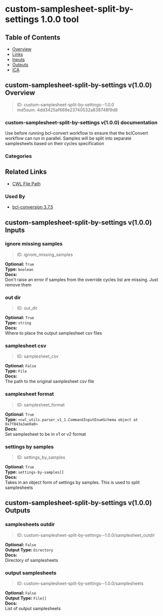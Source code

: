 
custom-samplesheet-split-by-settings 1.0.0 tool
===============================================

## Table of Contents
  
- [Overview](#custom-samplesheet-split-by-settings-v100-overview)  
- [Links](#related-links)  
- [Inputs](#custom-samplesheet-split-by-settings-v100-inputs)  
- [Outputs](#custom-samplesheet-split-by-settings-v100-outputs)  
- [ICA](#ica)  


## custom-samplesheet-split-by-settings v(1.0.0) Overview



  
> ID: custom-samplesheet-split-by-settings--1.0.0  
> md5sum: 4dd3425af669e23740532a838748f9d8

### custom-samplesheet-split-by-settings v(1.0.0) documentation
  
Use before running bcl-convert workflow to ensure that the bclConvert workflow can run in parallel.
Samples will be split into separate samplesheets based on their cycles specification

### Categories
  


## Related Links
  
- [CWL File Path](../../../../../../tools/custom-samplesheet-split-by-settings/1.0.0/custom-samplesheet-split-by-settings__1.0.0.cwl)  


### Used By
  
- [bcl-conversion 3.7.5](../../../workflows/bcl-conversion/3.7.5/bcl-conversion__3.7.5.md)  

  


## custom-samplesheet-split-by-settings v(1.0.0) Inputs

### ignore missing samples



  
> ID: ignore_missing_samples
  
**Optional:** `True`  
**Type:** `boolean`  
**Docs:**  
Don't raise an error if samples from the override cycles list are missing. Just remove them


### out dir



  
> ID: out_dir
  
**Optional:** `True`  
**Type:** `string`  
**Docs:**  
Where to place the output samplesheet csv files


### samplesheet csv



  
> ID: samplesheet_csv
  
**Optional:** `False`  
**Type:** `File`  
**Docs:**  
The path to the original samplesheet csv file


### samplesheet format



  
> ID: samplesheet_format
  
**Optional:** `True`  
**Type:** `<cwl_utils.parser_v1_1.CommandInputEnumSchema object at 0x7f843a3ae0a0>`  
**Docs:**  
Set samplesheet to be in v1 or v2 format


### settings by samples



  
> ID: settings_by_samples
  
**Optional:** `True`  
**Type:** `settings-by-samples[]`  
**Docs:**  
Takes in an object form of settings by samples. This is used to split samplesheets

  


## custom-samplesheet-split-by-settings v(1.0.0) Outputs

### samplesheets outdir



  
> ID: custom-samplesheet-split-by-settings--1.0.0/samplesheet_outdir  

  
**Optional:** `False`  
**Output Type:** `Directory`  
**Docs:**  
Directory of samplesheets
  


### output samplesheets



  
> ID: custom-samplesheet-split-by-settings--1.0.0/samplesheets  

  
**Optional:** `False`  
**Output Type:** `File[]`  
**Docs:**  
List of output samplesheets
  

  

